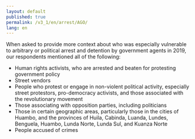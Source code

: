 ```yaml
---
layout: default
published: true
permalink: /v3_1/en/arrest/AGO/
lang: en
---
```

When asked to provide more context about who was especially vulnerable to arbitrary or political arrest and detention by government agents in 2019, our respondents mentioned all of the following:

-	Human rights activists, who are arrested and beaten for protesting government policy
-	Street vendors
-	People who protest or engage in non-violent political activity, especially street protestors, pro-democracy activists, and those associated with the revolutionary movement
-	Those associating with opposition parties, including politicians 
-	Those in certain geographic areas, particularly those in the cities of Huambo, and the provinces of Huila, Cabinda, Luanda, Lundes, Benguela, Huambo, Lunda Norte, Lunda Sul, and Kuanza Norte
-	People accused of crimes
